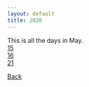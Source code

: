 ```yaml
---
layout: default
title: 2020
---
```

This is all the days in May.   
<a href="/posts/2020/05/15" class="current">15</a>    
<a href="/posts/2020/05/16" class="current">16</a>  
<a href="/posts/2020/05/21" class="current">21</a>  

<!---
<a href="/posts/2020/05/17" class="current">17</a>  
<a href="/posts/2020/05/18" class="current">18</a>  
<a href="/posts/2020/05/19" class="current">19</a>  
<a href="/posts/2020/05/20" class="current">20</a>-->  
<!--<a href="/posts/2020/05/22" class="current">22</a>  
<a href="/posts/2020/05/23" class="current">23</a>  
<a href="/posts/2020/05/24" class="current">24</a>  
<a href="/posts/2020/05/25" class="current">25</a>  
<a href="/posts/2020/05/26" class="current">26</a>  
<a href="/posts/2020/05/27" class="current">27</a>  
<a href="/posts/2020/05/28" class="current">28</a>  
<a href="/posts/2020/05/29" class="current">29</a>  
<a href="/posts/2020/05/30" class="current">30</a>  
<a href="/posts/2020/05/31" class="current">31</a>  
-->
<a href="/posts/2020/2020.html" class="current">Back</a>
